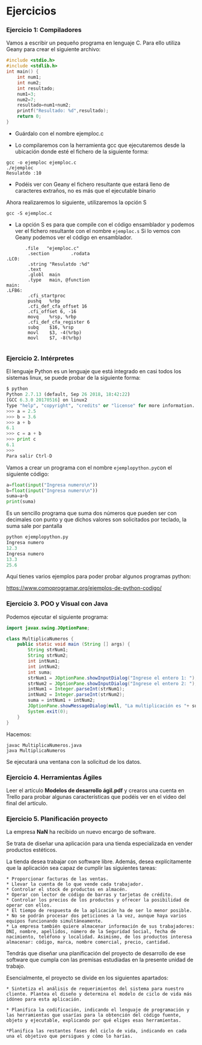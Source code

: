 # Ejercicios

### Ejercicio 1: Compiladores 

Vamos a escribir un pequeño programa en lenguaje C. Para ello utiliza Geany para crear el siguiente archivo:

```c
#include <stdio.h> 
#include <stdlib.h>
int main() { 
	int num1; 
	int num2; 
	int resultado; 
	num1=3; 
	num2=7; 
	resultado=num1+num2; 
    printf("Resultado: %d",resultado);
	return 0; 
}
```



- Guárdalo con el nombre ejemploc.c

- Lo compilaremos con la herramienta gcc que ejecutaremos desde la ubicación donde esté el fichero de la siguiente forma:

```
gcc -o ejemploc ejemploc.c
./ejemploc
Resulatdo :10
```

* Podéis ver con Geany el fichero resultante que estará lleno de caracteres extraños, no es más que el ejecutable binario

Ahora realizaremos lo siguiente, utilizaremos la opción S

```
gcc -S ejemploc.c
```

- La opción S es para que compile con el código ensamblador y podemos ver el fichero resultante con el nombre `ejemploc.s`   Si lo vemos con Geany podemos ver el código en ensamblador.

```assembly
       .file   "ejemploc.c"
        .section        .rodata
.LC0:
        .string "Resulatdo :%d"
        .text
        .globl  main
        .type   main, @function
main:
.LFB6:
        .cfi_startproc
        pushq   %rbp
        .cfi_def_cfa_offset 16
        .cfi_offset 6, -16
        movq    %rsp, %rbp
        .cfi_def_cfa_register 6
        subq    $16, %rsp
        movl    $3, -4(%rbp)
        movl    $7, -8(%rbp)
		
```



### Ejercicio 2. Intérpretes

El lenguaje Python es un lenguaje que está integrado en casi todos los sistemas linux, se puede probar de la siguiente forma:

```python
$ python
Python 2.7.13 (default, Sep 26 2018, 18:42:22) 
[GCC 6.3.0 20170516] on linux2
Type "help", "copyright", "credits" or "license" for more information.
>>> a = 2.5
>>> b = 3.6
>>> a + b
6.1
>>> c = a + b
>>> print c
6.1
>>> 
Para salir Ctrl-D
```

Vamos a crear un programa con el nombre `ejemplopython.py`con el siguiente código:

```python
a=float(input("Ingresa numero\n"))
b=float(input("Ingresa numero\n"))
suma=a+b
print(suma)
```

Es un sencillo programa que suma dos números que pueden ser con decimales con punto y que dichos valores son solicitados por teclado, la suma sale por pantalla

```python
python ejemplopython.py 
Ingresa numero
12.3
Ingresa numero
13.3
25.6

```

Aquí tienes varios ejemplos para poder probar algunos programas python:

https://www.comoprogramar.org/ejemplos-de-python-codigo/

### Ejercicio 3. POO y Visual con Java

Podemos ejecutar el siguiente programa:

```java
import javax.swing.JOptionPane;

class MultiplicaNumeros {
	public static void main (String [] args) {
		String strNum1;
		String strNum2;
		int intNum1;
		int intNum2;
		int suma;
		strNum1 = JOptionPane.showInputDialog("Ingrese el entero 1: ");
		strNum2 = JOptionPane.showInputDialog("Ingrese el entero 2: ");
		intNum1 = Integer.parseInt(strNum1);
		intNum2 = Integer.parseInt(strNum2);
		suma = intNum1 + intNum2;
		JOptionPane.showMessageDialog(null, "La multiplicación es "+ suma, "Resultado,", JOptionPane.PLAIN_MESSAGE);
		System.exit(0);
	}
}
```



Hacemos:

```
javac MultiplicaNumeros.java 
java MultiplicaNumeros 
```

Se ejecutará una ventana con la solicitud de los datos.



### Ejercicio 4. Herramientas Ágiles

Leer el artículo **Modelos de desarrollo ágil.pdf** y crearos una cuenta en Trello para probar algunas características que podéis ver en el video del final del artículo. 



### Ejercicio 5. Planificación proyecto

La empresa **NaN** ha recibido un nuevo encargo de software.

Se trata de diseñar una aplicación para una tienda especializada en vender productos estéticos.

La tienda desea trabajar con software libre. Además, desea explícitamente que la aplicación sea capaz de cumplir las siguientes tareas:

```
* Proporcionar facturas de las ventas.
* Llevar la cuenta de lo que vende cada trabajador.
* Controlar el stock de productos en almacén.
* Operar con lector de código de barras y tarjetas de crédito.
* Controlar los precios de los productos y ofrecer la posibilidad de operar con ellos.
* El tiempo de respuesta de la aplicación ha de ser lo menor posible.
* No se podrán procesar dos peticiones a la vez, aunque haya varios equipos funcionando simultáneamente.
* La empresa también quiere almacenar información de sus trabajadores: DNI, nombre, apellidos, número de la Seguridad Social, fecha de nacimiento, teléfono y localidad. Asimismo, de los productos interesa almacenar: código, marca, nombre comercial, precio, cantidad.
```

Tendrás que diseñar una planificación del proyecto de desarrollo de ese software que cumpla con las premisas estudiadas en la presente unidad de trabajo.

Esencialmente, el proyecto se divide en los siguientes apartados:

    * Sintetiza el análisis de requerimientos del sistema para nuestro cliente. Plantea el diseño y determina el modelo de ciclo de vida más idóneo para esta aplicación.
    
    * Planifica la codificación, indicando el lenguaje de programación y las herramientas que usarías para la obtención del código fuente, objeto y ejecutable, explicando por qué eliges esas herramientas.
    
    *Planifica las restantes fases del ciclo de vida, indicando en cada una el objetivo que persigues y cómo lo harías.

